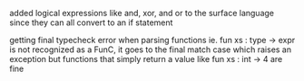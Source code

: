 added logical expressions like and, xor, and or to the surface language since they can all convert to an if statement

getting final typecheck error when parsing functions ie. fun xs : type -> expr is not recognized as a FunC, it goes to the final match case which raises an exception
but functions that simply return a value like fun xs : int -> 4 are fine
